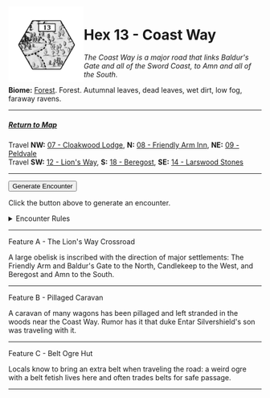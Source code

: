 
<img align="left" width=150px src="/images/Hexes/hex13.png">
<h1>Hex 13 - Coast Way</h1>

*The Coast Way is a major road that links Baldur's Gate and all of the Sword Coast, to Amn and all of the South.*

**Biome:** <u>Forest</u>. Forest. Autumnal leaves, dead leaves, wet dirt, low fog, faraway ravens.

---

##### [Return to Map](https://saltygoo.github.io/2024/12/31/BGHex/)
Travel **NW:** [07 - Cloakwood Lodge](/pages/BaldurHex/07-CloakwoodLodge), **N:** [08 - Friendly Arm Inn](/pages/BaldurHex/08-FriendlyArm), **NE:** [09 - Peldvale](/pages/BaldurHex/09-Peldvale)<br>
Travel **SW:** [12 - Lion's Way](/pages/BaldurHex/12-LionsWay), **S:** [18 - Beregost](/pages/BaldurHex/18-Beregost), **SE:** [14 - Larswood Stones](/pages/BaldurHex/14-LarswoodStones)

 ---
 
<button id="generateText" >Generate Encounter</button> <br>

<span class="grey" id="result" style="height: 75px;"> Click the button above to generate an encounter. </span>

<details markdown="1">
<summary>Encounter Rules</summary>
Generate an encounter the first time the party goes to one of this hex's features and every 12 hours. Encounters can happen on the way to the location or at the destination. If an encounter would happen while the party rests, good survival skills while setting up camp make the encounter happen after the full rest is completed. Search the [Baldur's Gate Wiki](https://baldursgate.fandom.com/wiki/Baldur%27s_Gate_Wiki) for informations on named NPC. Do not hesitate to replace any named NPC by one the players have already met from time to time! It makes for a better story.
</details>

 ---

<span class="blacktitle"> Feature A - The Lion's Way Crossroad</span>

A large obelisk is inscribed with the direction of major settlements: The Friendly Arm and Baldur's Gate to the North, Candlekeep to the West, and Beregost and Amn to the South.

---

<span class="blacktitle"> Feature B - Pillaged Caravan</span>

A caravan of many wagons has been pillaged and left stranded in the woods near the Coast Way. Rumor has it that duke Entar Silvershield's son was traveling with it.

---

<span class="blacktitle"> Feature C - Belt Ogre Hut</span>

Locals know to bring an extra belt when traveling the road: a weird ogre with a belt fetish lives here and often trades belts for safe passage.

---

<script>
    const climate1 = "Forest";
    const climate2 = "Coast";
</script>
<script src="/scripts/BGencounter.js"></script>
